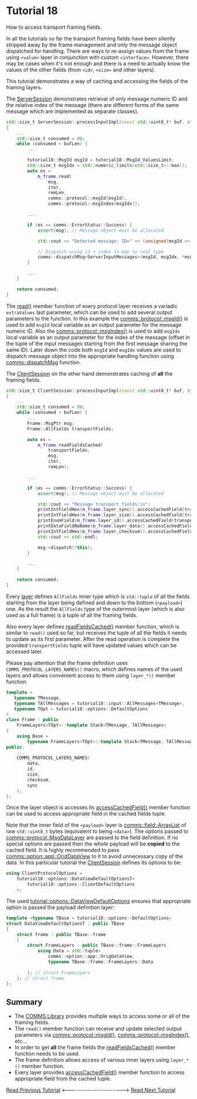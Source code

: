 # Tutorial 18
How to access transport framing fields.

In all the tutorials so far the transport framing fields have been silently stripped 
away by the frame management and only the message object dispatched for handling. 
There are ways to re-assign values from the frame using `<value>` layer in 
conjunction with custom `<interface>`. However, there may be cases when it's not
enough and there is a need to actually know the values of the other fields 
(from `<id>`, `<size>` and other layers). 

This tutorial demonstrates a way of caching and accessing the fields of the framing layers.

The [ServerSession](src/ServerSession.cpp) demonstrates retrieval of only message numeric 
ID and the relative index of the message (there are different forms of the same message which 
are implemented as separate classes).
```cpp
std::size_t ServerSession::processInputImpl(const std::uint8_t* buf, std::size_t bufLen)
{
    ...
    std::size_t consumed = 0U;
    while (consumed < bufLen) {
        ...

        tutorial18::MsgId msgId = tutorial18::MsgId_ValuesLimit;
        std::size_t msgIdx = std::numeric_limits<std::size_t>::max();
        auto es = 
            m_frame.read(
                msg, 
                iter, 
                remLen, 
                comms::protocol::msgId(msgId),
                comms::protocol::msgIndex(msgIdx));

        ...

        if (es == comms::ErrorStatus::Success) {
            assert(msg); // Message object must be allocated

            std::cout << "Detected message: ID=" << (unsigned)msgId << "; idx=" << msgIdx << std::endl; 

            // Dispatch using id + index to map to real type
            comms::dispatchMsg<ServerInputMessages>(msgId, msgIdx, *msg, *this);
        }

        ...
    }

    return consumed;
}
```
The [read()](https://commschamp.github.io/comms_doc/classcomms_1_1protocol_1_1ProtocolLayerBase.html)
member function of every protocol layer receives a variadic `extraValues` last parameter, which can be 
used to add several output parameters to the function. In this example the 
[comms::protocol::msgId()](https://commschamp.github.io/comms_doc/namespacecomms_1_1protocol.html) is used 
to add `msgId` local variable as an output parameter for the message numeric ID. Also the 
[comms::protocol::msgIndex()](https://commschamp.github.io/comms_doc/namespacecomms_1_1protocol.html)
is used to add `msgIdx` local variable as an output parameter for the index of the message (offset in 
the tuple of the input messages starting from the first message sharing the same ID).
Later down the code both `msgId` and `msgIdx` values are used to dispatch message object into the 
appropriate handling function using 
[comms::dispatchMsg](https://commschamp.github.io/comms_doc/dispatch_8h.html) function.


The [ClientSession](src/ClientSession.cpp) on the other hand demonstrates caching of **all** the framing 
fields.
```cpp
std::size_t ClientSession::processInputImpl(const std::uint8_t* buf, std::size_t bufLen)
{
    ...
    std::size_t consumed = 0U;
    while (consumed < bufLen) {
        ...
        Frame::MsgPtr msg;
        Frame::AllFields transportFields;

        auto es = 
            m_frame.readFieldsCached(
                transportFields,
                msg, 
                iter, 
                remLen);

        ...

        if (es == comms::ErrorStatus::Success) {
            assert(msg); // Message object must be allocated

            std::cout << "Message transport fields:\n";
            printIntFieldHex(m_frame.layer_sync().accessCachedField(transportFields));
            printIntFieldHex(m_frame.layer_size().accessCachedField(transportFields));
            printEnumField(m_frame.layer_id().accessCachedField(transportFields));
            printDataFieldNoName(m_frame.layer_data().accessCachedField(transportFields));
            printIntFieldHex(m_frame.layer_checksum().accessCachedField(transportFields));
            std::cout << std::endl;

            msg->dispatch(*this);
        }

        ...
    }

    return consumed;
}
```
Every [layer](https://commschamp.github.io/comms_doc/classcomms_1_1protocol_1_1ProtocolLayerBase.html) defines
`AllFields` inner type which is `std::tuple` of all the fields starting from the layer 
being defined and down to the bottom (`<payload>`) one. As the result the `AllFields` type of the outermost layer 
(which is also used as a full frame) is a tuple of all the framing fields.

Also every layer defines [readFieldsCached()](https://commschamp.github.io/comms_doc/classcomms_1_1protocol_1_1ProtocolLayerBase.html)
member function, which is similar to `read()` used so far, but receives the tuple of all the fields it needs to update as 
its first parameter. After the read operation is complete the provided `transportFields` tuple will have updated values which 
can be accessed later.

Please pay attention that the frame definition uses `COMMS_PROTOCOL_LAYERS_NAMES()` macro, which defines names of the 
used layers and allows convenient access to them using `layer_*()` member function.
```cpp
template <
   typename TMessage,
   typename TAllMessages = tutorial18::input::AllMessages<TMessage>,
   typename TOpt = tutorial18::options::DefaultOptions
>
class Frame : public
    FrameLayers<TOpt>::template Stack<TMessage, TAllMessages>
{
    using Base =
        typename FrameLayers<TOpt>::template Stack<TMessage, TAllMessages>;
public:
    ...
    COMMS_PROTOCOL_LAYERS_NAMES(
        data,
        id,
        size,
        checksum,
        sync
    );
};
```
Once the layer object is accesses its 
[accessCachedField()](https://commschamp.github.io/comms_doc/classcomms_1_1protocol_1_1ProtocolLayerBase.html)
member function can be used to access appropriate field in the cached fields tuple.

Note that the inner field of the `<payload>` layer is 
[comms::field::ArrayList](https://commschamp.github.io/comms_doc/classcomms_1_1field_1_1ArrayList.html) of 
raw `std::uint8_t` bytes (equivalent to being `<data>`). The options passed to 
[comms::protocol::MsgDataLayer](https://commschamp.github.io/comms_doc/classcomms_1_1protocol_1_1MsgDataLayer.html)
are passed to the field definition. If no special options are passed then the whole payload will be 
**copied** to the cached field. It is highly recommended to pass 
[comms::option::app::OridDataView](https://commschamp.github.io/comms_doc/options_8h.html) to it to 
avoid unnecessary copy of the data. In this particular tutorial the [ClientSession](src/ClientSession.h)
defines its options to be:
```cpp
using ClientProtocolOptions = 
    tutorial18::options::DataViewDefaultOptionsT<
        tutorial18::options::ClientDefaultOptions
    >;
```
The used [tutorial::options::DataViewDefaultOptions](include/tutorial18/options/DataViewDefaultOptions.h)
ensures that appropriate option is passed the payload definition layer:
```cpp
template <typename TBase = tutorial18::options::DefaultOptions>
struct DataViewDefaultOptionsT : public TBase
{
    struct frame : public TBase::frame
    {
        struct FrameLayers : public TBase::frame::FrameLayers
            using Data = std::tuple<
                comms::option::app::OrigDataView,
                typename TBase::frame::FrameLayers::Data
            
        }; // struct FrameLayers
    }; // struct frame
};
```

## Summary
- The [COMMS Library](https://github.com/commschamp/comms) provides multiple ways to access 
  some or all of the framing fields.
- The `read()` member function can receive and update selected output parameters via 
  [comms::protocol::msgId()](https://commschamp.github.io/comms_doc/namespacecomms_1_1protocol.html), 
  [comms::protocol::msgIndex()](https://commschamp.github.io/comms_doc/namespacecomms_1_1protocol.html), etc...
- In order to get **all** the frame fields the 
  [readFieldsCached()](https://commschamp.github.io/comms_doc/classcomms_1_1protocol_1_1ProtocolLayerBase.html)
  member function needs to be used.
- The frame definition allows access of various inner layers using `layer_*()` member function.
- Every layer provides [accessCachedField()](https://commschamp.github.io/comms_doc/classcomms_1_1protocol_1_1ProtocolLayerBase.html)
  member function to access appropriate field from the cached tuple.

[Read Previous Tutorial](../tutorial17) &lt;-----------------------&gt; [Read Next Tutorial](../tutorial19) 
